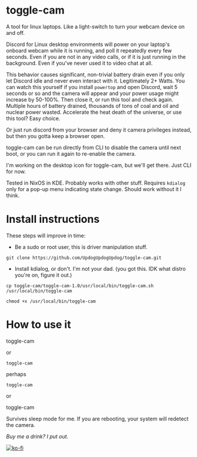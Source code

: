 # toggle-cam
A tool for linux laptops. Like a light-switch to turn your webcam device on and off.

Discord for Linux desktop environments will power on your laptop's onboard webcam while it is running, and poll it repeatedly every few seconds. Even if you are not in any video calls, or if it is just running in the background. Even if you've never used it to video chat at all.

This behavior causes significant, non-trivial battery drain even if you only let Discord idle and never even interact with it. Legitimately 2+ Watts. You can watch this yourself if you install `powertop` and open Discord, wait 5 seconds or so and the camera will appear and your power usage might increase by 50-100%. Then close it, or run this tool and check again. Multiple hours of battery drained, thousands of tons of coal and oil and nuclear power wasted. Accelerate the heat death of the universe, or use this tool? Easy choice.  

Or just run discord from your browser and deny it camera privileges instead, but then you gotta keep a browser open.

toggle-cam can be run directly from CLI to disable the camera until next boot, or you can run it again to re-enable the camera.

I'm working on the desktop icon for toggle-cam, but we'll get there. Just CLI for now. 

Tested in NixOS in KDE. Probably works with other stuff. Requires `kdialog` only for a pop-up menu indicating state change. Should work without it I think.

# Install instructions
These steps will improve in time:
* Be a sudo or root user, this is driver manipulation stuff.
  
```git clone https://github.com/UpdogUpdogUpdog/toggle-cam.git```

* Install kdialog, or don't. I'm not your dad. (you got this. IDK what distro you're on, figure it out.)
  
```cp toggle-cam/toggle-cam-1.0/usr/local/bin/toggle-cam.sh /usr/local/bin/toggle-cam```

```chmod +x /usr/local/bin/toggle-cam```


# How to use it
toggle-cam

or

`toggle-cam`

perhaps

```toggle-cam```

or

toggle-cam

Survives sleep mode for me. If you are rebooting, your system will redetect the camera. 

_Buy me a drink? I put out._

[![ko-fi](https://ko-fi.com/img/githubbutton_sm.svg)](https://ko-fi.com/W7W51DFJQG)